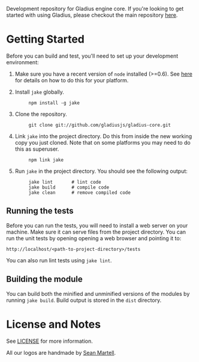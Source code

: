 Development repository for Gladius engine core.
If you're looking to get started with using Gladius, please checkout the main repository [here](https://github.com/gladiusjs/gladius).

# Getting Started

Before you can build and test, you'll need to set up your development environment:

1. Make sure you have a recent version of `node` installed (>=0.6). See [here](http://nodejs.org/) for details on how to do this for your platform.
2. Install `jake` globally.

            npm install -g jake

3. Clone the repository.

            git clone git://github.com/gladiusjs/gladius-core.git

4. Link `jake` into the project directory. Do this from inside the new working copy you just cloned. Note that on some platforms you may need to do this as superuser.

            npm link jake

5. Run `jake` in the project directory. You should see the following output:

            jake lint       # lint code  
            jake build      # compile code  
            jake clean      # remove compiled code  

## Running the tests

Before you can run the tests, you will need to install a web server on your machine.
Make sure it can serve files from the project directory.
You can run the unit tests by opening opening a web browser and pointing it to:

    http://localhost/<path-to-project-directory>/tests

You can also run lint tests using `jake lint`.

## Building the module

You can build both the minified and unminified versions of the modules by running `jake build`.
Build output is stored in the `dist` directory.

# License and Notes

See [LICENSE](https://github.com/gladiusjs/gladius-core/blob/develop/LICENSE) for more information.

All our logos are handmade by [Sean Martell](https://twitter.com/#!/mart3ll).
